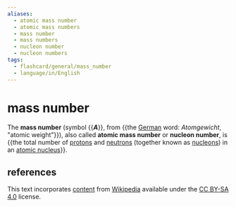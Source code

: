 ```yaml
---
aliases:
  - atomic mass number
  - atomic mass numbers
  - mass number
  - mass numbers
  - nucleon number
  - nucleon numbers
tags:
  - flashcard/general/mass_number
  - language/in/English
---
```


# mass number

The __mass number__ (symbol {{___A___}}, from {{the [German](German%20language.md) word: _Atomgewicht_, "atomic weight"}}), also called __atomic mass number__ or __nucleon number__, is {{the total number of [protons](proton.md) and [neutrons](neutron.md) (together known as [nucleons](nucleon.md)) in an [atomic nucleus](atomic%20nucleus.md)}}. <!--SR:!2024-08-11,15,290!2024-08-12,16,290!2024-08-11,15,290-->

## references

This text incorporates [content](https://en.wikipedia.org/wiki/mass_number) from [Wikipedia](Wikipedia.md) available under the [CC BY-SA 4.0](https://creativecommons.org/licenses/by-sa/4.0/) license.
